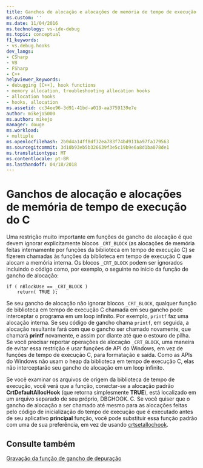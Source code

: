 ```yaml
---
title: Ganchos de alocação e alocações de memória de tempo de execução do C | Microsoft Docs
ms.custom: ''
ms.date: 11/04/2016
ms.technology: vs-ide-debug
ms.topic: conceptual
f1_keywords:
- vs.debug.hooks
dev_langs:
- CSharp
- VB
- FSharp
- C++
helpviewer_keywords:
- debugging [C++], hook functions
- memory allocation, troubleshooting allocation hooks
- allocation hooks
- hooks, allocation
ms.assetid: cc34ee96-3d91-41bd-a019-aa3759139e7e
author: mikejo5000
ms.author: mikejo
manager: douge
ms.workload:
- multiple
ms.openlocfilehash: 2b0d4a14ff8df32ea783f74bd911ba97fa179563
ms.sourcegitcommit: 3d10b93eb5b326639f3e5c19b9e6a8d1ba078de1
ms.translationtype: MT
ms.contentlocale: pt-BR
ms.lasthandoff: 04/18/2018
---
```

# <a name="allocation-hooks-and-c-run-time-memory-allocations"></a>Ganchos de alocação e alocações de memória de tempo de execução do C
Uma restrição muito importante em funções de gancho de alocação é que devem ignorar explicitamente blocos `_CRT_BLOCK` (as alocações de memória feitas internamente por funções da biblioteca em tempo de execução C) se fizerem chamadas às funções da biblioteca em tempo de execução C que alocam a memória interna. Os blocos `_CRT_BLOCK` podem ser ignorados incluindo o código como, por exemplo, o seguinte no início da função de gancho de alocação:  
  
```  
if ( nBlockUse == _CRT_BLOCK )  
    return( TRUE );  
```  
  
 Se seu gancho de alocação não ignorar blocos `_CRT_BLOCK`, qualquer função de biblioteca em tempo de execução C chamada em seu gancho pode interceptar o programa em um loop infinito. Por exemplo, `printf` faz uma alocação interna. Se seu código de gancho chama `printf`, em seguida, a alocação resultante fará com que o gancho ser chamado novamente, que chamará **printf** novamente, e assim por diante até que o estouro de pilha. Se você precisar reportar operações de alocação `_CRT_BLOCK`, uma maneira de evitar essa restrição é usar funções de API do Windows, em vez de funções de tempo de execução C, para formatação e saída. Como as APIs do Windows não usam o heap da biblioteca em tempo de execução C, elas não interceptarão seu gancho de alocação em um loop infinito.  
  
 Se você examinar os arquivos de origem da biblioteca de tempo de execução, você verá que a função, conectar-se a alocação padrão **CrtDefaultAllocHook** (que retorna simplesmente **TRUE**), está localizado em um arquivo separado de seu próprio, DBGHOOK. C. Se você quiser que o gancho de alocação a ser chamado até mesmo para as alocações feitas pelo código de inicialização do tempo de execução que é executado antes de seu aplicativo **principal** função, você pode substituir essa função padrão com uma de sua preferência, em vez de usando [crtsetallochook](/cpp/c-runtime-library/reference/crtsetallochook).  
  
## <a name="see-also"></a>Consulte também  
 [Gravação da função de gancho de depuração](../debugger/debug-hook-function-writing.md)   

